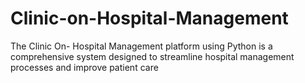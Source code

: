 # Clinic-on-Hospital-Management
The Clinic On- Hospital Management platform using Python is a comprehensive system designed to streamline hospital management processes and improve patient care
